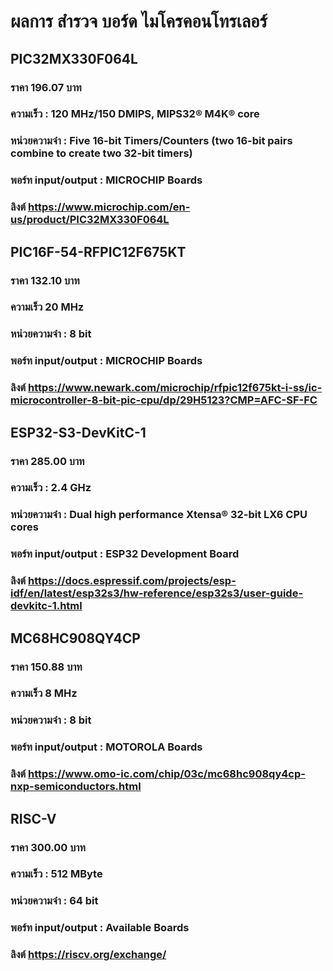 # ผลการ สำรวจ บอร์ด ไมโครคอนโทรเลอร์

## PIC32MX330F064L
### ราคา 196.07 บาท
### ความเร็ว : 120 MHz/150 DMIPS, MIPS32® M4K® core
### หน่วยความจำ : Five 16-bit Timers/Counters (two 16-bit pairs combine to create two 32-bit timers)
### พอร์ท input/output : MICROCHIP Boards
### ลิงต์ https://www.microchip.com/en-us/product/PIC32MX330F064L

## PIC16F-54-RFPIC12F675KT
### ราคา 132.10 บาท
### ความเร็ว 20 MHz
### หน่วยความจำ : 8 bit
### พอร์ท input/output : MICROCHIP Boards
### ลิงต์ https://www.newark.com/microchip/rfpic12f675kt-i-ss/ic-microcontroller-8-bit-pic-cpu/dp/29H5123?CMP=AFC-SF-FC

## ESP32-S3-DevKitC-1
### ราคา 285.00 บาท
### ความเร็ว : 2.4 GHz
### หน่วยความจำ : Dual high performance Xtensa® 32-bit LX6 CPU cores
### พอร์ท input/output : ESP32 Development Board
### ลิงต์ https://docs.espressif.com/projects/esp-idf/en/latest/esp32s3/hw-reference/esp32s3/user-guide-devkitc-1.html

## MC68HC908QY4CP
### ราคา 150.88 บาท
### ความเร็ว 8 MHz
### หน่วยความจำ : 8 bit
### พอร์ท input/output : MOTOROLA Boards
### ลิงต์ https://www.omo-ic.com/chip/03c/mc68hc908qy4cp-nxp-semiconductors.html

## RISC-V
### ราคา 300.00 บาท
### ความเร็ว : 512 MByte
### หน่วยความจำ : 64 bit
### พอร์ท input/output : Available Boards
### ลิงต์ https://riscv.org/exchange/
